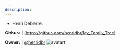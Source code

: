 ```yaml
---
description: 
---
```

* Henri Debierre.

**Github:** | (https://github.com/henridbr/My_Family_Tree)

**Owner:** | [@henridbr](https://github.com/henridbr) ![avatart](https://avatars1.githubusercontent.com/u/8727625?v=4)


